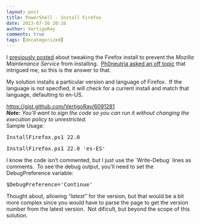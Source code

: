 ```yaml
---
layout: post
title: PowerShell - Install Firefox
date: 2013-07-26 20:16
author: VertigoRay
comments: true
tags: [Uncategorized]
---
```

<p>I <a href="http://go.vertigion.com/MozillaMaintenanceService">previously posted</a> about tweaking the Firefox install to prevent the <em>Mozilla Maintenance Service</em> from installing.  <a href="http://go.vertigion.com/MozillaMaintenanceService#comment-975826718">Ph0neutria asked an off topic</a> that intrigued me, so this is the answer to that.</p>
<p>My solution installs a particular version and language of Firefox.  If the language is not specified, it will check for a current install and match that language, defaulting to en-US.<!-- more --></p>
<div class="gist"><a href="https://gist.github.com/VertigoRay/6091281">https://gist.github.com/VertigoRay/6091281</a></div>
<div><em><strong>Note:</strong> You&rsquo;ll want to sign the code so you can run it without changing the execution policy to unrestricted.</em></div>
<div></div>
<div>Sample Usage:</div>
<pre>InstallFirefox.ps1 22.0</pre>
<pre>InstallFirefox.ps1 22.0 'es-ES'</pre>
<p>I know the code isn&rsquo;t commented, but I just use the `Write-Debug` lines as comments.  To see the debug output, you&rsquo;ll need to set the DebugPreference variable:</p>
<pre>$DebugPreference='Continue'</pre>
<p>Thought about, allowing <em>&ldquo;latest&rdquo;</em> for the version, but that would be a bit more complex since you would have to parse the page to get the version number from the latest version.  Not dificult, but beyond the scope of this solution.</p>
